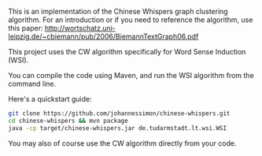 This is an implementation of the Chinese Whispers graph clustering algorithm. For an introduction
or if you need to reference the algorithm, use this paper:
http://wortschatz.uni-leipzig.de/~cbiemann/pub/2006/BiemannTextGraph06.pdf

This project uses the CW algorithm specifically for Word Sense Induction (WSI).

You can compile the code using Maven, and run the WSI algorithm from the command line.

Here's a quickstart guide:
```bash
git clone https://github.com/johannessimon/chinese-whispers.git
cd chinese-whispers && mvn package
java -cp target/chinese-whispers.jar de.tudarmstadt.lt.wsi.WSI
````

You may also of course use the CW algorithm directly from your code.